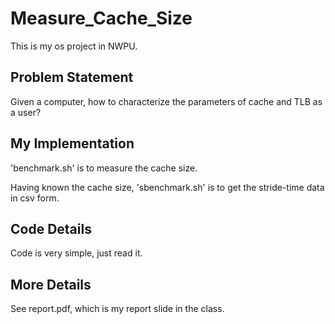 # Measure_Cache_Size

This is my os project in NWPU.

## Problem Statement

Given a computer, how to characterize the parameters of cache and TLB as a user?

## My Implementation

'benchmark.sh' is to measure the cache size.

Having known the cache size, 'sbenchmark.sh' is to get the stride-time data in csv form.

## Code Details

Code is very simple, just read it.

## More Details

See report.pdf, which is my report slide in the class.
